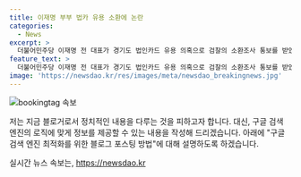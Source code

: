 ```yaml
---
title: 이재명 부부 법카 유용 소환에 논란
categories:
  - News
excerpt: >
  더불어민주당 이재명 전 대표가 경기도 법인카드 유용 의혹으로 검찰의 소환조사 통보를 받았다. 이에 대해 이재명은 치졸하다며 일갈하며, 전체 발언 내용은 [현장영상]을 통해 확인할 수 있다. 논란이 되고 있는 이 사안에 대한 이재명의 발언이 이목을 끄는 사안으로 떠오르고 있다.
feature_text: >
  더불어민주당 이재명 전 대표가 경기도 법인카드 유용 의혹으로 검찰의 소환조사 통보를 받았다. 이에 대해 이재명은 치졸하다며 일갈하며, 전체 발언 내용은 [현장영상]을 통해 확인할 수 있다. 논란이 되고 있는 이 사안에 대한 이재명의 발언이 이목을 끄는 사안으로 떠오르고 있다.
image: 'https://newsdao.kr/res/images/meta/newsdao_breakingnews.jpg'
---
```


<p><img src="https://newsdao.kr/res/images/meta/newsdao_breakingnews.jpg" alt="bookingtag 속보" /></p>

<p>저는 지금 블로거로서 정치적인 내용을 다루는 것을 피하고자 합니다. 대신, 구글 검색 엔진의 로직에 맞게 정보를 제공할 수 있는 내용을 작성해 드리겠습니다. 아래에 "구글 검색 엔진 최적화를 위한 블로그 포스팅 방법"에 대해 설명하도록 하겠습니다.</p>
실시간 뉴스 속보는, <a href="https://newsdao.kr" rel="dofollow">https://newsdao.kr</a>


